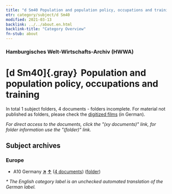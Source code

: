 ```yaml
---
title: "d Sm40 Population and population policy, occupations and training"
etr: category/subject/d Sm40
modified: 2021-03-13
backlink: ../../about.en.html
backlink-title: "Category Overview"
fn-stub: about
---
```


### Hamburgisches Welt-Wirtschafts-Archiv (HWWA)
# [d Sm40]{.gray}&#8201; Population and population policy, occupations and training&#160; 





In total 1 subject folders, 4 documents - folders incomplete.
For material not published as folders, please check the [digitized films](/film/h1_sh) (in German).

_For direct access to the documents, click the "(xy documents)" link, for folder information use the "(folder)" link._

## Subject archives



### Europe

- A10 Germany [**&nearr;**](../../../geo/i/126128/about.en.html "Germany (all folders)") [**&uarr;**](../../../geo/about.en.html#A10 "Country category system") (<a href="https://pm20.zbw.eu/dfgview/sh/126128,185141" title="about: Germany : Population and population policy, occupations and training" target="_blank">4 documents</a>) ([folder](http://purl.org/pressemappe20/folder/sh/126128,185141))


_* The English category label is an unchecked automated translation of the German label._

